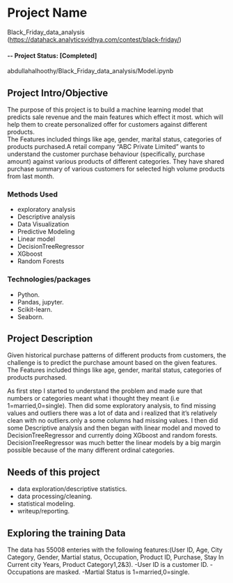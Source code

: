 
# Project Name
Black_Friday_data_analysis (https://datahack.analyticsvidhya.com/contest/black-friday/)


#### -- Project Status: [Completed]
abdullahalhoothy/Black_Friday_data_analysis/Model.ipynb

## Project Intro/Objective

The purpose of this project is to build a machine learning model that predicts sale revenue and the main features which effect it most. which will help them to create personalized offer for customers against different products.  
The Features included things like age, gender, marital status, categories of products purchased.A retail company “ABC Private Limited” wants to understand the customer purchase behaviour (specifically, purchase amount) against various products of different categories. They have shared purchase summary of various customers for selected high volume products from last month. 

### Methods Used
* exploratory analysis
* Descriptive analysis
* Data Visualization
* Predictive Modeling
* Linear model
* DecisionTreeRegressor
* XGboost
* Random Forests

### Technologies/packages
* Python.
* Pandas, jupyter.
* Scikit-learn.
* Seaborn.


## Project Description
Given historical purchase patterns of different products from customers, the challenge is to predict the purchase amount based on the given features.
The Features included things like age, gender, marital status, categories of products purchased.

As first step I started to understand the problem and made sure that numbers or categories meant what i thought they meant (i.e 1=married,0=single).
Then did some exploratory analysis, to find missing values and outliers there was a lot of data and i realized that it’s relatively clean with no outliers.only a some columns had missing values.
I then did some Descriptive analysis and then began with linear model and moved to DecisionTreeRegressor and currently doing XGboost and random forests. 
DecisionTreeRegressor was much better the linear models by a big margin possible because of the many different ordinal categories. 


## Needs of this project

- data exploration/descriptive statistics.
- data processing/cleaning.
- statistical modeling.
- writeup/reporting.

## Exploring the training Data
The data has 55008 enteries with the following features:(User ID, Age, City Category, Gender, Martial status, Occupation, Product ID, Purchase, Stay In Current city Years, Product Category1,2&3).
-User ID is a customer ID.
-Occupations are masked.
-Martial Status is 1=married,0=single.



